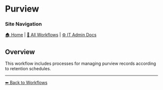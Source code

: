 <!-- Description: This workflow includes processes for managing purview records according to retention schedules. -->
# Purview

### Site Navigation
[🏠 Home](../../README.md) | [📂 All Workflows](../users.md) | [⚙ IT Admin Docs](../../it-admins/README.md)

## Overview
This workflow includes processes for managing purview records according to retention schedules.

---
[⬅ Back to Workflows](../users.md)